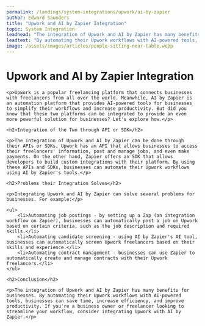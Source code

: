 ```yaml
---
permalink: /landings/system-integrations/upwork/ai-by-zapier
author: Edward Saunders
title: "Upwork and AI by Zapier Integration"
topic: System Integration
leadhead: "The integration of Upwork and AI by Zapier has many benefits for businesses"
leadtext: "By automating their Upwork workflows with AI-powered tools, businesses can save time, increase efficiency, and improve productivity. If you're a business owner or freelancer looking to streamline your workflow, consider integrating Upwork with AI by Zapier."
image: /assets/images/articles/people-sitting-near-table.webp
---
```

<div class="arttext">
	<h1>Upwork and AI by Zapier Integration</h1>

	<p>Upwork is a popular freelancing platform that connects businesses with freelancers from all over the world. Meanwhile, AI by Zapier is an automation platform that provides AI-powered tools for businesses to simplify their workflows and increase productivity. But did you know that these two platforms can be integrated to provide an even more powerful solution for businesses? Let's explore how.</p>

	<h2>Integration of the Two through API or SDK</h2>

	<p>The integration of Upwork and AI by Zapier can be done through their APIs or SDKs. Upwork has an API that allows businesses to access their freelancers' information, post and manage jobs, and even make payments. On the other hand, Zapier offers an SDK that allows developers to build custom integrations with their platform. By using these APIs and SDKs, businesses can automate their Upwork workflows using AI by Zapier's tools.</p>

	<h2>Problems their Integration Solves</h2>

	<p>Integrating Upwork and AI by Zapier can solve several problems for businesses. For example:</p>

	<ul>
		<li>Automating job postings - by setting up a Zap (an integration workflow on Zapier), businesses can automatically post a job on Upwork based on certain criteria, such as the job description and required skills.</li>
		<li>Automating candidate screening - using AI by Zapier's AI tool, businesses can automatically screen Upwork freelancers based on their skills and experience.</li>
		<li>Automating contract management - businesses can use Zapier to automatically create and manage contracts with their Upwork freelancers.</li>
	</ul>

	<h2>Conclusion</h2>

	<p>The integration of Upwork and AI by Zapier has many benefits for businesses. By automating their Upwork workflows with AI-powered tools, businesses can save time, increase efficiency, and improve productivity. If you're a business owner or freelancer looking to streamline your workflow, consider integrating Upwork with AI by Zapier.</p>

</div>
